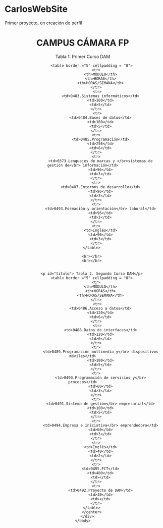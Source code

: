 # CarlosWebSite
Primer proyecto, en creación de perfil

<!DOCTYPE html>
<html>
    <head>
        <title>EXAMEN 1</title>
        <meta charset="UTF-8">
        <meta name="viewport" content="width=device-width, initial-scale=1.0">
        <link href="Style.css" rel="stylesheet" type="text/css"/>
    </head>
    <body>
        <div>
            <center>
                <h1>CAMPUS CÁMARA FP</h1>
            <p id = "titulo"> Tabla 1. Primer Curso DAM</p>
            
            <table border ="5" cellpadding = "8">
                <tr>
                    <th>MÓDULO</th>
                    <th>HORAS</th>
                    <th>HORAS/SEMANA</th>
                </tr>
                 <tr>
                    <td>0483.Sistemas informáticos</td>
                    <td>160</td>
                    <td>5</td>
                </tr>
                 <tr>
                    <td>0484.Bases de datos</td>
                    <td>160</td>
                    <td>5</td>
                </tr>
                <tr>
                    <td>0485.Programación</td>
                    <td>256</td>
                    <td>8</td>
                </tr>
                <tr>
                    <td>0373.Lenguajes de marcas y </br>sistemas de gestión de</br> información</td>
                    <td>96</td>
                    <td>3</td>
                </tr>
                <tr>
                    <td>0487.Entornos de desarrollo</td>
                    <td>96</td>
                    <td>3</td>
                </tr>
                <tr>
                    <td>0493.Formación y orientación</br> laboral</td>
                    <td>96</td>
                    <td>3</td>
                </tr>
                <tr>
                    <td>Inglés</td>
                    <td>96</td>
                    <td>3</td>
                </tr>
            </table>
            
            <br></br>
            <br></br>
            

            <p id="titulo"> Tabla 2. Segundo Curso DAM</p>
            <table border ="5" cellpadding = "8">
                <tr>
                    <th>MÓDULO</th>
                    <th>HORAS</th>
                    <th>HORAS/SEMANA</th>
                </tr>
                 <tr>
                    <td>0486.Acceso a datos</td>
                    <td>120</td>
                    <td>6</td>
                </tr>
                 <tr>
                    <td>0488.Datos de interfaces</td>
                    <td>120</td>
                    <td>6</td>
                </tr>
                <tr>
                    <td>0489.Programación multimedia y</br> dispositivos móviles</td>
                    <td>100</td>
                    <td>5</td>
                </tr>
                <tr>
                    <td>0490.Programación de servicios y</br> procesos</td>
                    <td>60</td>
                    <td>3</td>
                </tr>
                <tr>
                    <td>0491.Sistema de gestión</br> empresarial</td>
                    <td>100</td>
                    <td>5</td>
                </tr>
                <tr>
                    <td>0494.Empresa e iniciativa</br> emprendedora</td>
                    <td>60</td>
                    <td>3</td>
                </tr>
                <tr>
                    <td>Inglés</td>
                    <td>40</td>
                    <td>2</td>
                </tr>
                <tr>
                    <td>0495.FCT</td>
                    <td>400</td>
                    <td></td>
                </tr>
                <tr>
                    <td>0492.Proyecto de DAM</td>
                    <td>40</td>
                    <td></td>
                </tr>
            </table>
            </center>
        </div>
    </body>
</html>

